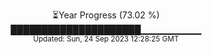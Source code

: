 <p align="center">
⏳Year Progress (73.02 %) <br>
█████████████████████▁▁▁▁▁▁▁▁▁ <br>
<sub>Updated: Sun, 24 Sep 2023 12:28:25 GMT</sub>
</p>

